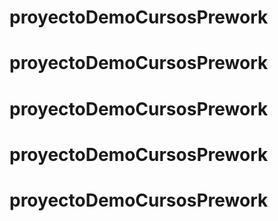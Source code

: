 # proyectoDemoCursosPrework
# proyectoDemoCursosPrework
# proyectoDemoCursosPrework
# proyectoDemoCursosPrework
# proyectoDemoCursosPrework
